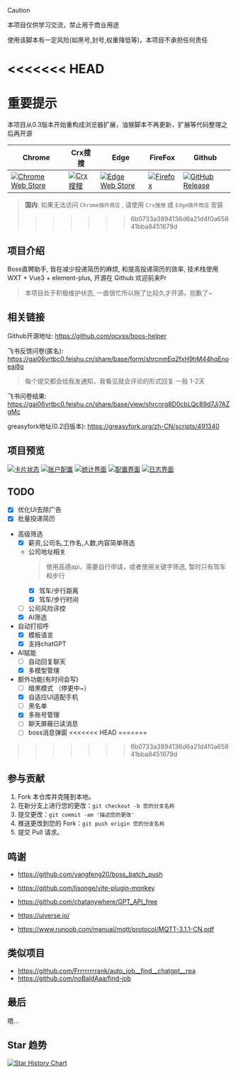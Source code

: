> [!CAUTION]
> 本项目仅供学习交流，禁止用于商业用途
>
> 使用该脚本有一定风险(如黑号,封号,权重降低等)，本项目不承担任何责任

<<<<<<< HEAD
=======
# 重要提示

本项目从0.3版本开始重构成浏览器扩展，油猴脚本不再更新，扩展等代码整理之后再开源

| Chrome | Crx搜搜 | Edge | FireFox | Github |
|----------|----------|----------|----------|----------|
| [![Chrome Web Store](https://img.shields.io/chrome-web-store/v/ogkmgjbagackkdlcibcailacnncgonbn?label=Chrome插件商店)](https://chrome.google.com/webstore/detail/ogkmgjbagackkdlcibcailacnncgonbn) |[![Crx 搜搜](https://img.shields.io/badge/Crx搜索-v%3F.%3F.%3F-EF7C3D)](https://www.crxsoso.com/webstore/detail/ogkmgjbagackkdlcibcailacnncgonbn) | [![Edge Web Store](https://img.shields.io/badge/dynamic/json?url=https%3A%2F%2Fmicrosoftedge.microsoft.com%2Faddons%2Fgetproductdetailsbycrxid%2Fjcllnbjfeamhihjpfjlclhdnjmggbgal&query=version&prefix=v&label=Edge插件商店&color=EF7C3D)](https://microsoftedge.microsoft.com/addons/detail/jcllnbjfeamhihjpfjlclhdnjmggbgal) | [![Firefox](https://img.shields.io/amo/v/boss-helper?label=Mozilla插件商店)](https://addons.mozilla.org/zh-TW/firefox/addon/boss-helper/) | [![GitHub Release](https://img.shields.io/github/v/release/Ocyss/boos-helper)](https://github.com/Ocyss/boos-helper/releases/latest/) |

> **国内**: 如果无法访问 `Chrome插件商店` , 请使用 `Crx搜搜` 或 `Edge插件商店` 安装
>>>>>>> 6b0733a3894136d6a21d4f0a65841bba8451679d

## 项目介绍
Boss直聘助手, 皆在减少投递简历的麻烦, 和提高投递简历的效率, 技术栈使用WXT + Vue3 + element-plus, 开源在 Github 欢迎前来Pr

> 本项目处于积极维护状态, 一直很忙所以拖了比较久才开源，抱歉了~

## 相关链接

Github开源地址: <https://github.com/ocyss/boos-helper>

飞书反馈问卷(匿名): <https://gai06vrtbc0.feishu.cn/share/base/form/shrcnmEq2fxH9hM44hqEnoeaj8g>

> 每个提交都会给我发通知，我看见就会评论的形式回复 一般 1-2天

飞书问卷结果: <https://gai06vrtbc0.feishu.cn/share/base/view/shrcnrg8D0cbLQc89d7Jj7AZgMc>

greasyfork地址(0.2旧版本): <https://greasyfork.org/zh-CN/scripts/491340>

## 项目预览

[![卡片状态](docs/img/shot_2024-04-14_23-08-03.png)](docs/img/shot_2024-04-14_23-08-03.png)
[![账户配置](docs/img/shot_2024-04-14_23-09-05.png)](docs/img/shot_2024-04-14_23-09-05.png)
[![统计界面](docs/img/shot_2024-04-02_22-25-25.png)](docs/img/shot_2024-04-02_22-25-25.png)
[![配置界面](docs/img/shot_2024-04-02_22-26-54.png)](docs/img/shot_2024-04-02_22-26-54.png)
[![日志界面](docs/img/shot_2024-04-02_22-32-25.png)](docs/img/shot_2024-04-02_22-32-25.png)

## TODO

- [x] 优化UI去除广告
- [x] 批量投递简历
- 高级筛选
  - [x] 薪资,公司名,工作名,人数,内容简单筛选
  - 公司地址相关 
    > 使用高德api，需要自行申请，或者使用关键字筛选, 暂时只有驾车和步行
    - [x] 驾车/步行距离
    - [x] 驾车/步行时间
  - [ ] 公司风险评控
  - [x] AI筛选
- 自动打招呼
  - [x] 模板语言
  - [x] 支持chatGPT
- AI赋能
  - [ ] 自动回复聊天
  - [x] 多模型管理
- 额外功能(有时间会写)
  - [ ] 暗黑模式 （停更中~）
  - [x] 自适应UI适配手机
  - [ ] 黑名单
  - [x] 多账号管理
  - [ ] 聊天屏蔽已读消息
  - [ ] boss消息弹窗
<<<<<<< HEAD
=======

>>>>>>> 6b0733a3894136d6a21d4f0a65841bba8451679d

## 参与贡献

1. Fork 本仓库并克隆到本地。
2. 在新分支上进行您的更改：`git checkout -b 您的分支名称`
3. 提交更改：`git commit -am '描述您的更改'`
4. 推送更改到您的 Fork：`git push origin 您的分支名称`
5. 提交 Pull 请求。

## 鸣谢

- <https://github.com/yangfeng20/boss_batch_push>
- <https://github.com/lisonge/vite-plugin-monkey>
- <https://github.com/chatanywhere/GPT_API_free>

- <https://uiverse.io/>
- <https://www.runoob.com/manual/mqtt/protocol/MQTT-3.1.1-CN.pdf>

## 类似项目

- <https://github.com/Frrrrrrrrank/auto_job__find__chatgpt__rpa>
- <https://github.com/noBaldAaa/find-job>

## 最后

嗯...

## Star 趋势

<a href="https://star-history.com/#ocyss/boos-helper&Date">
 <picture>
   <source media="(prefers-color-scheme: dark)" srcset="https://api.star-history.com/svg?repos=ocyss/boos-helper&type=Date&theme=dark" />
   <source media="(prefers-color-scheme: light)" srcset="https://api.star-history.com/svg?repos=ocyss/boos-helper&type=Date" />
   <img alt="Star History Chart" src="https://api.star-history.com/svg?repos=ocyss/boos-helper&type=Date" />
 </picture>
</a>
